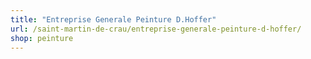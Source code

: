 ```yaml
---
title: "Entreprise Generale Peinture D.Hoffer"
url: /saint-martin-de-crau/entreprise-generale-peinture-d-hoffer/
shop: peinture
---
```

